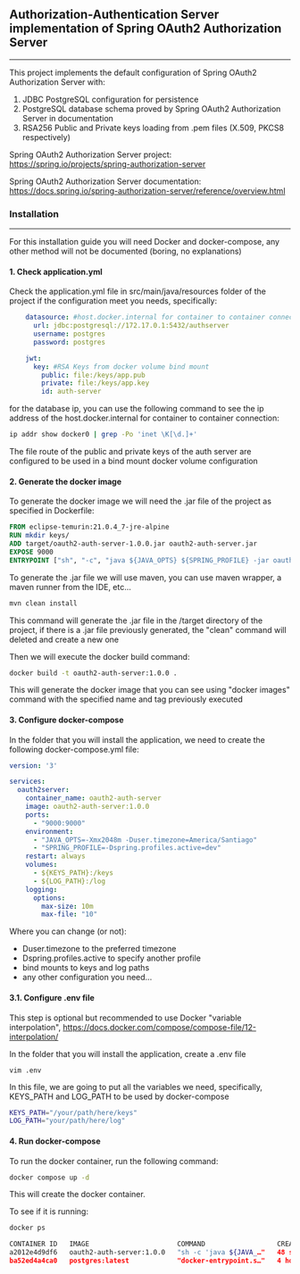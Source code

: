 
## Authorization-Authentication Server implementation of Spring OAuth2 Authorization Server

---

This project implements the default configuration of Spring OAuth2 Authorization Server with:
1. JDBC PostgreSQL configuration for persistence
2. PostgreSQL database schema proved by Spring OAuth2 Authorization Server in documentation
3. RSA256 Public and Private keys loading from .pem files (X.509, PKCS8 respectively)


Spring OAuth2 Authorization Server project: https://spring.io/projects/spring-authorization-server

Spring OAuth2 Authorization Server documentation: https://docs.spring.io/spring-authorization-server/reference/overview.html


### Installation

---

For this installation guide you will need Docker and docker-compose, any other method will not be documented (boring, no explanations)

#### 1. Check application.yml

Check the application.yml file in src/main/java/resources folder of the project if the configuration meet you needs, specifically:

```yaml
    datasource: #host.docker.internal for container to container connection
      url: jdbc:postgresql://172.17.0.1:5432/authserver
      username: postgres
      password: postgres

    jwt:
      key: #RSA Keys from docker volume bind mount
        public: file:/keys/app.pub
        private: file:/keys/app.key
        id: auth-server
```

for the database ip, you can use the following command to see the ip address of the host.docker.internal for container to container connection:

```bash
ip addr show docker0 | grep -Po 'inet \K[\d.]+'
```

The file route of the public and private keys of the auth server are configured to be used in a bind mount docker volume configuration


#### 2. Generate the docker image

To generate the docker image we will need the .jar file of the project as specified in Dockerfile:

```dockerfile
FROM eclipse-temurin:21.0.4_7-jre-alpine
RUN mkdir keys/
ADD target/oauth2-auth-server-1.0.0.jar oauth2-auth-server.jar
EXPOSE 9000
ENTRYPOINT ["sh", "-c", "java ${JAVA_OPTS} ${SPRING_PROFILE} -jar oauth2-auth-server.jar"]
```

To generate the .jar file we will use maven, you can use maven wrapper, a maven runner from the IDE, etc...

```bash
mvn clean install
```

This command will generate the .jar file in the /target directory of the project, if there is a .jar file previously generated, the "clean" command will deleted and create a new one

Then we will execute the docker build command:

```bash
docker build -t oauth2-auth-server:1.0.0 .
```

This will generate the docker image that you can see using "docker images" command with the specified name and tag previously executed

#### 3. Configure docker-compose

In the folder that you will install the application, we need to create the following docker-compose.yml file:

```yaml
version: '3'

services:
  oauth2server:
    container_name: oauth2-auth-server
    image: oauth2-auth-server:1.0.0
    ports:
      - "9000:9000"
    environment:
      - "JAVA_OPTS=-Xmx2048m -Duser.timezone=America/Santiago"
      - "SPRING_PROFILE=-Dspring.profiles.active=dev"
    restart: always
    volumes:
      - ${KEYS_PATH}:/keys
      - ${LOG_PATH}:/log
    logging:
      options:
        max-size: 10m
        max-file: "10"
```

Where you can change (or not):
* Duser.timezone to the preferred timezone
* Dspring.profiles.active to specify another profile
* bind mounts to keys and log paths
* any other configuration you need...

#### 3.1. Configure .env file

This step is optional but recommended to use Docker "variable interpolation", https://docs.docker.com/compose/compose-file/12-interpolation/

In the folder that you will install the application, create a .env file

```
vim .env
```

In this file, we are going to put all the variables we need, specifically, KEYS_PATH and LOG_PATH to be used by docker-compose

```bash
KEYS_PATH="/your/path/here/keys"
LOG_PATH="your/path/here/log"
```

#### 4. Run docker-compose

To run the docker container, run the following command:

```bash
docker compose up -d
```

This will create the docker container.

To see if it is running:
```bash
docker ps

CONTAINER ID   IMAGE                      COMMAND                  CREATED          STATUS         PORTS                                       NAMES
a2012e4d9df6   oauth2-auth-server:1.0.0   "sh -c 'java ${JAVA_…"   48 seconds ago   Up 2 seconds   0.0.0.0:9000->9000/tcp, :::9000->9000/tcp   oauth2-auth-server
ba52ed4a4ca0   postgres:latest            "docker-entrypoint.s…"   4 hours ago      Up 4 hours     0.0.0.0:5432->5432/tcp, :::5432->5432/tcp   postgres-db
```